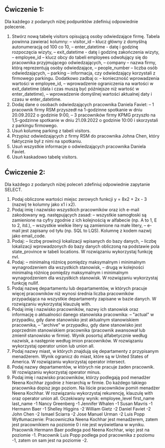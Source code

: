 ## Ćwiczenie 1:
Dla każdego z podanych niżej podpunktów zdefiniuj odpowiednie polecenie. 

1. Stwórz nową tabelę visitors opisującą osoby odwiedzające firmę. Tabela powinna zawierać kolumny:
– visitor_id – klucz główny z domyślną autonumeracją od 100 co 10,
– enter_datetime - datę i godzinę rozpoczęcia wizyty,
– exit_datetime - datę i godzinę zakończenia wizyty,
– employee_id – klucz obcy do tabeli employees odwołujący się do pracownika przyjmującego odwiedzających,
– company – nazwa firmy, którą reprezentują osoby odwiedzające,
– people_number – liczba osób odwiedzających,
– parking – informacja, czy odwiedzający korzystali z firmowego parkingu.
Dodatkowo zadbaj o:
– konieczność wprowadzenia wartości w employee_id,
– wprowadzenie ograniczenia na wartości w exit_datetime (data i czas muszą być późniejsze niż wartość w enter_datetime),
– wprowadzenie domyślnej wartości aktualnej daty i czasu w enter_datetime.
2. Dodaj dane o osobach odwiedzających pracownika Daniela Faviet:
– 1 pracownik firmy RSM przyszedł na 1-godzinne spotkanie w dniu 20.09.2022 o godzinie 9:00,
– 3 pracowników firmy KPMG przyszło na 1,5-godzinne spotkanie w dniu 21.09.2022 o godzinie 10:00 i skorzystali z parkingu firmowego.
3. Usuń kolumnę parking z tabeli visitors.
4. Przypisz odwiedzających z firmy RSM do pracownika Johna Chen, który faktycznie był z nimi na spotkaniu.
5. Usuń wszystkie informacje o odwiedzających pracownika Daniela Faviet. 
6. Usuń kaskadowo tabelę visitors. 
## Ćwiczenie 2:
Dla każdego z podanych niżej poleceń zdefiniuj odpowiednie zapytanie SELECT. 

1. Podaj obliczone wartości miejsc zerowych funkcji y = 8x2 + 2x - 3 (nazwij te kolumny jako x1 i x2).
2. Podaj imię i nazwisko wszystkich pracowników oraz ich e-mail zakodowany wg. następujących zasad:
– wszystkie samogłoski są zamienione na cyfry zgodnie z ich kolejnością w alfabecie (np. A to 1, E to 2, itd.),
– wszystkie wielkie litery są zamienione na małe litery,
– e-mail jest zapisany od tyłu (np. SQL to LQS).
Kolumnę z kodem nazwij jako email_code.
3. Podaj:
– liczbę prowincji lokalizacji wpisanych do bazy danych,
– liczbę lokalizacji wprowadzonych do bazy danych obliczoną na podstawie pola state_province w tabeli locations.
W rozwiązaniu wykorzystaj funkcję nvl.
4. Podaj:
– minimalną różnicę pomiędzy maksymalnym i minimalnym wynagrodzeniem dla wszystkich stanowisk,
– drugą w kolejności minimalną różnicę pomiędzy maksymalnym i minimalnym wynagrodzeniem dla wszystkich stanowisk.
W rozwiązaniu wykorzystaj funkcję nullif.
5. Podaj nazwę departamentu lub departamentów, w których pracuje więcej pracowników niż wynosi średnia liczba pracowników przypadająca na wszystkie departamenty zapisane w bazie danych. W rozwiązaniu wykorzystaj klauzulę with.
6. Podaj imię i nazwisko pracowników, nazwy ich stanowisk oraz informację o aktualności danego stanowiska pracownika:
– "actual" w przypadku, gdy dane stanowisko jest aktualnym stanowiskiem pracownika,
– "archive" w przypadku, gdy dane stanowisko jest poprzednim stanowiskiem pracownika (pracownik awansował lub zmienił stanowisko w firmie).
Wynik posortuj alfabetycznie według nazwisk, a następnie według imion pracowników. W rozwiązaniu wykorzystaj operator union lub union all.
7. Podaj nazwy miast, w których znajdują się departamenty z przypisanym menadżerem. Wynik ogranicz do miast, które są w United States of America. W rozwiązaniu wykorzystaj operator intersect.
8. Podaj nazwy departamentów, w których nie pracuje żaden pracownik. W rozwiązaniu wykorzystaj operator minus.
9. Podaj imię i nazwisko pracowników, którzy podlegają pod menadżer Neena Kochhar zgodnie z hierarchią w firmie. Do każdego takiego pracownika dopisz jego poziom. Na liście pracowników pomiń menadżer Neena Kochhar. W rozwiązaniu wykorzystaj rekurencję, klauzulę with oraz operator union all.
Oczekiwany wynik:
employee_level   first_name       last_name
-1               Nancy            Greenberg
-1               Jennifer         Whalen
-1               Susan            Mavris
-1               Hermann          Baer
-1               Shelley          Higgins
-2               William          Gietz
-2               Daniel           Faviet
-2               John             Chen
-2               Ismael           Sciarra
-2               Jose Manuel      Urman
-2               Luis             Popp
Wytłumaczenie:
Pracowniczka Neena Kochhar jest menadżerem, zatem jest pracownikiem na poziomie 0 i nie jest wyświetlana w wyniku. Pracownik Hermann Baer podlega pod Neena Kochhar, więc jest na poziomie -1. Pracownik Luis Popp podlega pod pracownika z poziomu -1, zatem on sam jest na poziomie -2.
